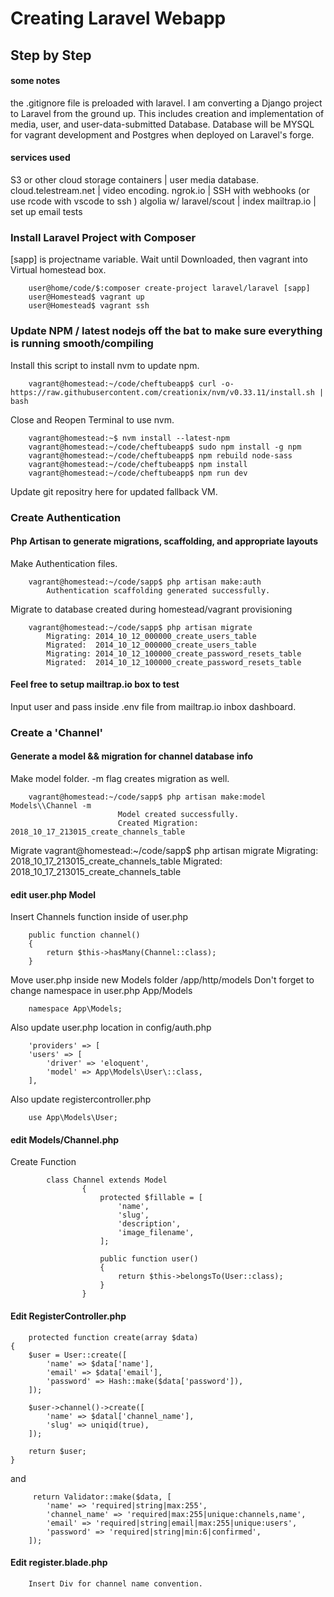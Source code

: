 # Creating Laravel Webapp #
## Step by Step ##

#### some notes ####
the .gitignore file is preloaded with laravel.
I am converting a Django project to Laravel from the ground up. 
This includes creation and implementation of media, user, and user-data-submitted Database. 
Database will be MYSQL for vagrant development and Postgres when deployed on Laravel's forge. 

#### services used ####

S3 or other cloud storage containers | user media database. 
cloud.telestream.net | video encoding. 
ngrok.io | SSH with webhooks (or use rcode with vscode to ssh )
algolia w/ laravel/scout | index 
mailtrap.io | set up email tests

### Install Laravel Project with Composer ###

[sapp] is projectname variable. Wait until Downloaded, then vagrant into Virtual homestead box. 
    
        user@home/code/$:composer create-project laravel/laravel [sapp]
        user@Homestead$ vagrant up
        user@Homestead$ vagrant ssh
    
### Update NPM / latest nodejs off the bat to make sure everything is running smooth/compiling ###

Install this script to install nvm to update npm. 

        vagrant@homestead:~/code/cheftubeapp$ curl -o- https://raw.githubusercontent.com/creationix/nvm/v0.33.11/install.sh | bash

Close and Reopen Terminal to use nvm.
    
        vagrant@homestead:~$ nvm install --latest-npm
        vagrant@homestead:~/code/cheftubeapp$ sudo npm install -g npm
        vagrant@homestead:~/code/cheftubeapp$ npm rebuild node-sass
        vagrant@homestead:~/code/cheftubeapp$ npm install
        vagrant@homestead:~/code/cheftubeapp$ npm run dev
    
Update git repositry here for updated fallback VM. 

### Create Authentication ###
#### Php Artisan to generate migrations, scaffolding, and appropriate layouts ####

Make Authentication files.

        vagrant@homestead:~/code/sapp$ php artisan make:auth
            Authentication scaffolding generated successfully.

Migrate to database created during homestead/vagrant provisioning 

        vagrant@homestead:~/code/sapp$ php artisan migrate
            Migrating: 2014_10_12_000000_create_users_table
            Migrated:  2014_10_12_000000_create_users_table
            Migrating: 2014_10_12_100000_create_password_resets_table
            Migrated:  2014_10_12_100000_create_password_resets_table

#### Feel free to setup mailtrap.io box to test ####
Input user and pass inside .env file from mailtrap.io inbox dashboard. 

### Create a 'Channel' ###
#### Generate a model && migration for channel database info ####

Make model folder. -m flag creates migration as well. 

        vagrant@homestead:~/code/sapp$ php artisan make:model Models\\Channel -m
                            Model created successfully.
                            Created Migration: 2018_10_17_213015_create_channels_table

Migrate 
        vagrant@homestead:~/code/sapp$ php artisan migrate
                            Migrating: 2018_10_17_213015_create_channels_table
                            Migrated:  2018_10_17_213015_create_channels_table
                            
#### edit user.php Model ####

Insert Channels function inside of user.php 

        public function channel()
        {
            return $this->hasMany(Channel::class);
        }

Move user.php inside new Models folder /app/http/models
Don't forget to change namespace in user.php App/Models

        namespace App\Models;

Also update user.php location in config/auth.php

        'providers' => [
        'users' => [
            'driver' => 'eloquent',
            'model' => App\Models\User\::class,
        ],

Also update registercontroller.php

        use App\Models\User;

#### edit Models/Channel.php ####

Create Function

            class Channel extends Model
                    {
                        protected $fillable = [
                            'name',
                            'slug',
                            'description',
                            'image_filename',
                        ];

                        public function user()
                        {
                            return $this->belongsTo(User::class);
                        }
                    }

            
#### Edit RegisterController.php ####

        protected function create(array $data)
    {
        $user = User::create([
            'name' => $data['name'],
            'email' => $data['email'],
            'password' => Hash::make($data['password']),
        ]);

        $user->channel()->create([
            'name' => $datal['channel_name'],
            'slug' => uniqid(true),
        ]);

        return $user;
    }

and

         return Validator::make($data, [
            'name' => 'required|string|max:255',
            'channel_name' => 'required|max:255|unique:channels,name',
            'email' => 'required|string|email|max:255|unique:users',
            'password' => 'required|string|min:6|confirmed',
        ]);

#### Edit register.blade.php ####

        Insert Div for channel name convention. 
    